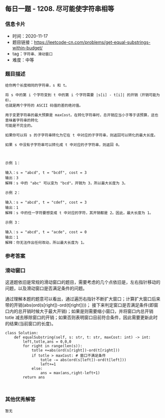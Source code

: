 ## 每日一题 - 1208. 尽可能使字符串相等

### 信息卡片

- 时间：2020-11-17
- 题目链接：https://leetcode-cn.com/problems/get-equal-substrings-within-budget/
- tag：`字符串、滑动窗口`
- 难度：中等


### 题目描述

```
给你两个长度相同的字符串，s 和 t。

将 s 中的第 i 个字符变到 t 中的第 i 个字符需要 |s[i] - t[i]| 的开销（开销可能为 0），
也就是两个字符的 ASCII 码值的差的绝对值。

用于变更字符串的最大预算是 maxCost。在转化字符串时，总开销应当小于等于该预算，这也意味着字符串的转化
可能是不完全的。

如果你可以将 s 的子字符串转化为它在 t 中对应的子字符串，则返回可以转化的最大长度。

如果 s 中没有子字符串可以转化成 t 中对应的子字符串，则返回 0。

 

示例 1：

输入：s = "abcd", t = "bcdf", cost = 3
输出：3
解释：s 中的 "abc" 可以变为 "bcd"。开销为 3，所以最大长度为 3。

示例 2：

输入：s = "abcd", t = "cdef", cost = 3
输出：1
解释：s 中的任一字符要想变成 t 中对应的字符，其开销都是 2。因此，最大长度为 1。

示例 3：

输入：s = "abcd", t = "acde", cost = 0
输出：1
解释：你无法作出任何改动，所以最大长度为 1。

```

### 参考答案

### 滑动窗口

这道题依旧是常规的滑动窗口的题目，需要考虑的几个点依旧是，左右指针移动的问题，以及滑动窗口是否满足条件的问题。

通过理解本题的题意可以看出，通过遍历右指针不断扩大窗口；计算扩大窗口后来带的开销(abs(ord(s[right])-ord(t[right])))；
接下来判定窗口是否满足条件(即窗口内的总开销时候大于最大开销)；如果是则需要缩小窗口，并将窗口内总开销totle
减去移除窗口的开销；如果否则表明窗口目前符合条件，因此需要更新此时的结果(当前窗口的长度)。

```
class Solution:
    def equalSubstring(self, s: str, t: str, maxCost: int) -> int:
        left,totle,ans = 0,0,0
        for right in range(len(s)):
            totle +=abs(ord(s[right])-ord(t[right]))
            if totle > maxCost: # 窗口不满足条件
                totle -= abs(ord(s[left])-ord(t[left]))
                left+=1
            else:
                ans = max(ans,right-left+1)
        return ans

    
```



### 其他优秀解答

```
暂无
```
 